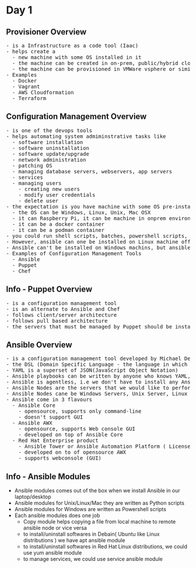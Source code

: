 # Day 1
## Provisioner Overview
<pre>
- is a Infrastructure as a code tool (Iaac)
- helps create a 
  - new machine with some OS installed in it
  - the machine can be created in on-prem, public/hybrid cloud
  - the machine can be provisioned in VMWare vsphere or similar hypervisors
- Examples
  - Docker
  - Vagrant
  - AWS Cloudformation
  - Terraform
</pre>  

## Configuration Management Overview
<pre>
- is one of the devops tools
- helps automating system admiminstrative tasks like
  - software installation
  - software uninstallation
  - software update/upgrade
  - network administration
  - patching OS
  - managing database servers, webservers, app servers
  - services
  - managing users
    - creating new users
    - modify user credentials
    - delete user
- the expectation is you have machine with some OS pre-installed
  - the OS can be Windows, Linux, Unix, Mac OSX
  - it can Raspberry Pi, it can be machine in onprem environment, it can be machine in public cloud
  - it can be a docker container
  - it can be a podman container
- you could run shell scripts, batches, powershell scripts, etc.,
- However, ansible can one be installed on Linux machine officially ( but it seems to work in Mac as well )
- Ansible can't be installed on Windows machins, but ansible can manage Windows machines
- Examples of Configuration Management Tools
  - Ansible
  - Puppet
  - Chef
</pre>

## Info - Puppet Overview
<pre>
- is a configuration management tool
- is an alternate to Ansible and Chef
- follows client/server architecture
- follows pull based architecture
- the servers that must be managed by Puppet should be installed with Puppet proprietary agent
</pre>

## Ansible Overview
<pre>
- is a configuration management tool developed by Michael Deehan in Python
- the DSL (Domain Specific Language - the language in which automation script is written) used by Ansible is YAML
- YAML is a superset of JSON(JavaScript Object Notation)
- Ansible playbooks can be written by anyone who knows YAML, Python knowledge is not mandatory
- Ansible is agentless, i.e we don't have to install any Ansible Proprietary tools on the Ansible Node
- Ansible Nodes are the servers that we would like to perform configuration management 
- Ansible Nodes cane be Windows Servers, Unix Server, Linux Servers, Mac machine
- Ansible come in 3 flavours
  - Ansible Core 
    - opensource, supports only command-line
    - doesn't support GUI
  - Ansible AWX
    - opensource, supports Web console GUI
    - developed on top of Ansible Core
  - Red Hat Enterprise product 
    - Ansible Tower or Ansible Automation Platform ( Licensed product from Red Hat )
    - developed on to of opensource AWX
    - supports webconsole (GUI)
</pre>


## Info - Ansible Modules
- Ansible modules comes out of the box when we install Ansible in our laptop/desktop
- Ansible modules for Unix/Linux/Mac they are written as Python scripts
- Ansible modules for Windows are written as Powershell scripts
- Each ansible modules does one job
  - Copy module helps copying a file from local machine to remote ansible node or vice versa
  - to install/uninstall softwares in Debain( Ubuntu like Linux distributions ) we have apt ansible module
  - to install/uninstall softwares in Red Hat Linux distributions, we could use yum ansible module
  - to manage services, we could use service ansible module
